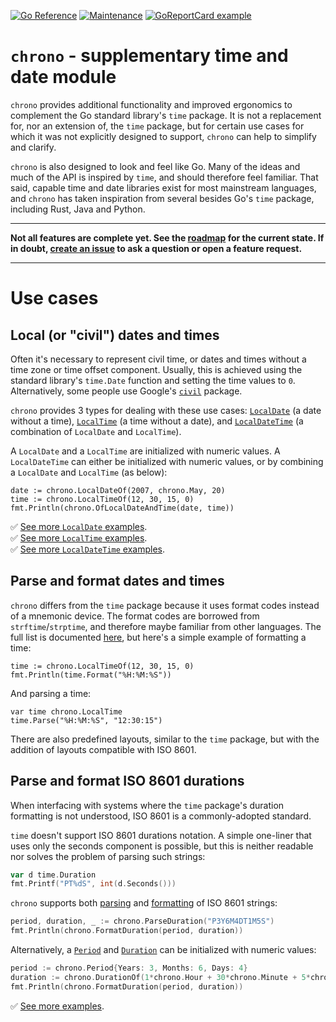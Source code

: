 [![Go Reference](https://pkg.go.dev/badge/github.com/go-chrono/chrono.svg)](https://pkg.go.dev/github.com/go-chrono/chrono)
[![Maintenance](https://img.shields.io/badge/Maintained%3F-yes-green.svg)](https://github.com/go-chrono/chrono/graphs/commit-activity)
[![GoReportCard example](https://goreportcard.com/badge/github.com/go-chrono/chrono)](https://goreportcard.com/report/github.com/go-chrono/chrono)

# `chrono` - supplementary time and date module

`chrono` provides additional functionality and improved ergonomics to complement the Go standard library's `time` package. It is not a replacement for, nor an extension of, the `time` package, but for certain use cases for which it was not explicitly designed to support, `chrono` can help to simplify and clarify.

`chrono` is also designed to look and feel like Go. Many of the ideas and much of the API is inspired by `time`, and should therefore feel familiar. That said, capable time and date libraries exist for most mainstream languages, and `chrono` has taken inspiration from several besides Go's `time` package, including Rust, Java and Python.

---

**Not all features are complete yet. See the [roadmap](https://github.com/go-chrono/chrono/projects/1) for the current state. If in doubt, [create an issue](https://github.com/go-chrono/chrono/issues) to ask a question or open a feature request.**

---

# Use cases

## Local (or "civil") dates and times

Often it's necessary to represent civil time, or dates and times without a time zone or time offset component. Usually, this is achieved using the standard library's `time.Date` function and setting the time values to `0`. Alternatively, some people use Google's [`civil`](https://pkg.go.dev/cloud.google.com/go/civil) package.

`chrono` provides 3 types for dealing with these use cases: [`LocalDate`](https://pkg.go.dev/github.com/go-chrono/chrono#LocalDate) (a date without a time), [`LocalTime`](https://pkg.go.dev/github.com/go-chrono/chrono#LocalTime) (a time without a date), and [`LocalDateTime`](https://pkg.go.dev/github.com/go-chrono/chrono#LocalDateTime) (a combination of `LocalDate` and `LocalTime`).

A `LocalDate` and a `LocalTime` are initialized with numeric values. A `LocalDateTime` can either be initialized with numeric values, or by combining a `LocalDate` and `LocalTime` (as below):

```golang
date := chrono.LocalDateOf(2007, chrono.May, 20)
time := chrono.LocalTimeOf(12, 30, 15, 0)
fmt.Println(chrono.OfLocalDateAndTime(date, time))
```

✅ [See more `LocalDate` examples](example_local_date_test.go).
<br />
✅ [See more `LocalTime` examples](example_local_time_test.go).
<br />
✅ [See more `LocalDateTime` examples](example_local_date_time_test.go).

## Parse and format dates and times

`chrono` differs from the `time` package because it uses format codes instead of a mnemonic device. The format codes are borrowed from `strftime`/`strptime`, and therefore maybe familiar from other languages. The full list is documented [here](https://pkg.go.dev/github.com/go-chrono/chrono#pkg-constants), but here's a simple example of formatting a time:

```golang
time := chrono.LocalTimeOf(12, 30, 15, 0)
fmt.Println(time.Format("%H:%M:%S"))
```

And parsing a time:

```golang
var time chrono.LocalTime
time.Parse("%H:%M:%S", "12:30:15")
```

There are also predefined layouts, similar to the `time` package, but with the addition of layouts compatible with ISO 8601.

## Parse and format ISO 8601 durations

When interfacing with systems where the <code>time</code> package's duration formatting is not understood, ISO 8601 is a commonly-adopted standard.

`time` doesn't support ISO 8601 durations notation. A simple one-liner that uses only the seconds component is possible, but this is neither readable nor solves the problem of parsing such strings:

```go
var d time.Duration
fmt.Printf("PT%dS", int(d.Seconds()))
```

`chrono` supports both [parsing](https://pkg.go.dev/github.com/go-chrono/chrono#ParseDuration) and [formatting](https://pkg.go.dev/github.com/go-chrono/chrono#FormatDuration) of ISO 8601 strings:

```go
period, duration, _ := chrono.ParseDuration("P3Y6M4DT1M5S")
fmt.Println(chrono.FormatDuration(period, duration))
```

Alternatively, a [`Period`](https://pkg.go.dev/github.com/go-chrono/chrono#Period) and [`Duration`](https://pkg.go.dev/github.com/go-chrono/chrono#Duration) can be initialized with numeric values:

```go
period := chrono.Period{Years: 3, Months: 6, Days: 4}
duration := chrono.DurationOf(1*chrono.Hour + 30*chrono.Minute + 5*chrono.Second)
fmt.Println(chrono.FormatDuration(period, duration))
```

✅ [See more examples](example_duration_period_test.go).
